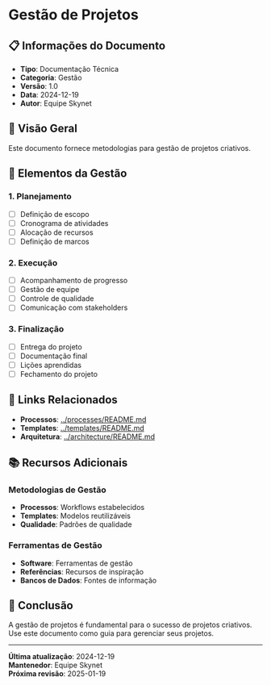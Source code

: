 # Gestão de Projetos

## 📋 **Informações do Documento**
- **Tipo**: Documentação Técnica
- **Categoria**: Gestão
- **Versão**: 1.0
- **Data**: 2024-12-19
- **Autor**: Equipe Skynet

## 🎯 **Visão Geral**

Este documento fornece metodologias para gestão de projetos criativos.

## 📝 **Elementos da Gestão**

### **1. Planejamento**
- [ ] Definição de escopo
- [ ] Cronograma de atividades
- [ ] Alocação de recursos
- [ ] Definição de marcos

### **2. Execução**
- [ ] Acompanhamento de progresso
- [ ] Gestão de equipe
- [ ] Controle de qualidade
- [ ] Comunicação com stakeholders

### **3. Finalização**
- [ ] Entrega do projeto
- [ ] Documentação final
- [ ] Lições aprendidas
- [ ] Fechamento do projeto

## 🔗 **Links Relacionados**

- **Processos**: [../processes/README.md](../processes/README.md)
- **Templates**: [../templates/README.md](../templates/README.md)
- **Arquitetura**: [../architecture/README.md](../architecture/README.md)

## 📚 **Recursos Adicionais**

### **Metodologias de Gestão**
- **Processos**: Workflows estabelecidos
- **Templates**: Modelos reutilizáveis
- **Qualidade**: Padrões de qualidade

### **Ferramentas de Gestão**
- **Software**: Ferramentas de gestão
- **Referências**: Recursos de inspiração
- **Bancos de Dados**: Fontes de informação

## 🎯 **Conclusão**

A gestão de projetos é fundamental para o sucesso de projetos criativos. Use este documento como guia para gerenciar seus projetos.

---

**Última atualização**: 2024-12-19  
**Mantenedor**: Equipe Skynet  
**Próxima revisão**: 2025-01-19
